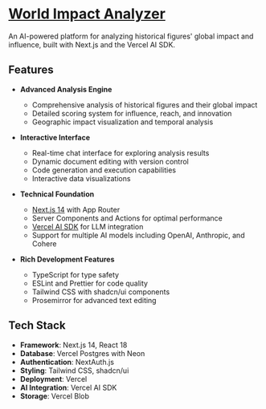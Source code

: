 <a href="https://world-impact-analyzer.vercel.app">
  <h1 align="left">World Impact Analyzer</h1>
</a>

<p align="left">
  An AI-powered platform for analyzing historical figures' global impact and influence, built with Next.js and the Vercel AI SDK.
</p>

## Features

- **Advanced Analysis Engine**
  - Comprehensive analysis of historical figures and their global impact
  - Detailed scoring system for influence, reach, and innovation
  - Geographic impact visualization and temporal analysis

- **Interactive Interface**
  - Real-time chat interface for exploring analysis results
  - Dynamic document editing with version control
  - Code generation and execution capabilities
  - Interactive data visualizations

- **Technical Foundation**
  - [Next.js 14](https://nextjs.org) with App Router
  - Server Components and Actions for optimal performance
  - [Vercel AI SDK](https://sdk.vercel.ai/docs) for LLM integration
  - Support for multiple AI models including OpenAI, Anthropic, and Cohere

- **Rich Development Features**
  - TypeScript for type safety
  - ESLint and Prettier for code quality
  - Tailwind CSS with shadcn/ui components
  - Prosemirror for advanced text editing

## Tech Stack

- **Framework**: Next.js 14, React 18
- **Database**: Vercel Postgres with Neon
- **Authentication**: NextAuth.js
- **Styling**: Tailwind CSS, shadcn/ui
- **Deployment**: Vercel
- **AI Integration**: Vercel AI SDK
- **Storage**: Vercel Blob
